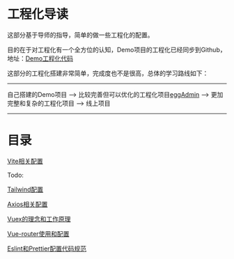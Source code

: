 # 工程化导读

  这部分基于导师的指导，简单的做一些工程化的配置。
  
  目的在于对工程化有一个全方位的认知，Demo项目的工程化已经同步到Github，地址：[Demo工程化代码](https://github.com/1084350607/bolePro)
  
  这部分的工程化搭建非常简单，完成度也不是很高，总体的学习路线如下：
  
  -----
  
  自己搭建的Demo项目 --> 比较完善但可以优化的工程化项目[eggAdmin](http://www.eggadmin.com/#/) --> 更加完整和复杂的工程化项目 --> 线上项目
  
  -----

# 目录
 
 [Vite相关配置](../工程化/vite.md)
 
 Todo:
 
 [Tailwind配置](工程化)
 
 [Axios相关配置](工程化) 
 
 [Vuex的理念和工作原理](工程化)
 
 [Vue-router使用和配置](工程化)
 
 [Eslint和Prettier配置代码规范](工程化)
